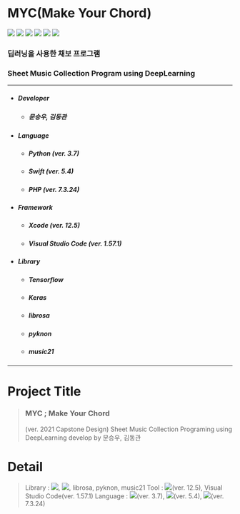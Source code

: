 # MYC(Make Your Chord)

<img src="https://img.shields.io/badge/Python-3766AB?style=plastic&logo=Python&logoColor=white"/></a>
<img src="https://img.shields.io/badge/Swift-FA7343?style=plastic&logo=Swift&logoColor=white"/></a>
<img src="https://img.shields.io/badge/TensorFlow-FF6F00?style=plastic&logo=TensorFlow&logoColor=white"/></a>
<img src="https://img.shields.io/badge/Keras-D00000?style=plastic&logo=Keras&logoColor=white"/></a>
<img src="https://img.shields.io/badge/PHP-777BB4?style=plastic&logo=PHP&logoColor=white"/></a>
<img src="https://img.shields.io/badge/Xcode-147EFB?style=plastic&logo=Xcode&logoColor=white"/></a>

### 딥러닝을 사용한 채보 프로그램
### Sheet Music Collection Program using DeepLearning

---------------------------------

- ##### Developer
    - ##### 문승우, 김동관    


- ##### Language
    - ##### Python (ver. 3.7)
    - ##### Swift (ver. 5.4)
    - ##### PHP (ver. 7.3.24)



- ##### Framework
    - ##### Xcode (ver. 12.5)
    - ##### Visual Studio Code (ver. 1.57.1)


- ##### Library
    - ##### Tensorflow
    - ##### Keras
    - ##### librosa
    - ##### pyknon
    - ##### music21

---------------------------------


# Project Title
> <h3>MYC ; Make Your Chord</h3>
> (ver. 2021 Capstone Design)
> Sheet Music Collection Programing using DeepLearning
> develop by 문승우, 김동관
# Detail
> Library : <img src="https://img.shields.io/badge/TensorFlow-FF6F00?style=plastic&logo=TensorFlow&logoColor=white"/></a>, <img src="https://img.shields.io/badge/Keras-D00000?style=plastic&logo=Keras&logoColor=white"/></a>, librosa, pyknon, music21
> Tool : <img src="https://img.shields.io/badge/Xcode-147EFB?style=plastic&logo=Xcode&logoColor=white"/></a>(ver. 12.5), Visual Studio Code(ver. 1.57.1)
> Language : <img src="https://img.shields.io/badge/Python-3766AB?style=plastic&logo=Python&logoColor=white"/></a>(ver. 3.7), <img src="https://img.shields.io/badge/Swift-FA7343?style=plastic&logo=Swift&logoColor=white"/></a>(ver. 5.4), <img src="https://img.shields.io/badge/PHP-777BB4?style=plastic&logo=PHP&logoColor=white"/></a>(ver. 7.3.24)